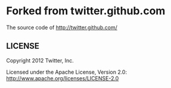 Forked from twitter.github.com
======

The source code of http://twitter.github.com/

LICENSE
------------

Copyright 2012 Twitter, Inc.

Licensed under the Apache License, Version 2.0: http://www.apache.org/licenses/LICENSE-2.0
